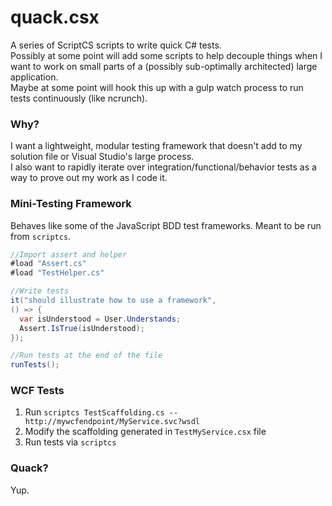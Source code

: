 # quack.csx
A series of ScriptCS scripts to write quick C# tests.<br/>
Possibly at some point will add some scripts to help decouple things when I want to work on small parts of a (possibly sub-optimally architected) large application.<br/>
Maybe at some point will hook this up with a gulp watch process to run tests continuously (like ncrunch).

### Why?

I want a lightweight, modular testing framework that doesn't add to my solution file or Visual Studio's large process.<br/>
I also want to rapidly iterate over integration/functional/behavior tests as a way to prove out my work as I code it.

### Mini-Testing Framework

Behaves like some of the JavaScript BDD test frameworks. Meant to be run from ```scriptcs```.

```C#
//Import assert and helper
#load "Assert.cs"
#load "TestHelper.cs"

//Write tests
it("should illustrate how to use a framework",
() => {
  var isUnderstood = User.Understands;
  Assert.IsTrue(isUnderstood);
});

//Run tests at the end of the file
runTests();
```

### WCF Tests

1. Run ```scriptcs TestScaffolding.cs -- http://mywcfendpoint/MyService.svc?wsdl```
2. Modify the scaffolding generated in ```TestMyService.csx``` file
3. Run tests via ```scriptcs```

### Quack?
Yup.
